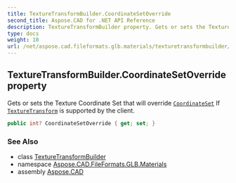 ```yaml
---
title: TextureTransformBuilder.CoordinateSetOverride
second_title: Aspose.CAD for .NET API Reference
description: TextureTransformBuilder property. Gets or sets the Texture Coordinate Set that will override CoordinateSet If TextureTransform is supported by the client
type: docs
weight: 10
url: /net/aspose.cad.fileformats.glb.materials/texturetransformbuilder/coordinatesetoverride/
---
```

## TextureTransformBuilder.CoordinateSetOverride property

Gets or sets the Texture Coordinate Set that will override [`CoordinateSet`](../../texturebuilder/coordinateset/) If [`TextureTransform`](../../../aspose.cad.fileformats.glb/texturetransform/) is supported by the client.

```csharp
public int? CoordinateSetOverride { get; set; }
```

### See Also

* class [TextureTransformBuilder](../)
* namespace [Aspose.CAD.FileFormats.GLB.Materials](../../texturetransformbuilder/)
* assembly [Aspose.CAD](../../../)


